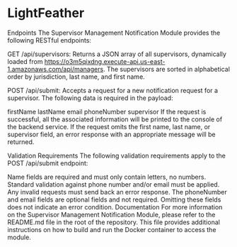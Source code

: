 # LightFeather

Endpoints
The Supervisor Management Notification Module provides the following RESTful endpoints:

GET /api/supervisors: Returns a JSON array of all supervisors, dynamically loaded from https://o3m5qixdng.execute-api.us-east-1.amazonaws.com/api/managers. The supervisors are sorted in alphabetical order by jurisdiction, last name, and first name.

POST /api/submit: Accepts a request for a new notification request for a supervisor. The following data is required in the payload:

firstName
lastName
email
phoneNumber
supervisor
If the request is successful, all the associated information will be printed to the console of the backend service. If the request omits the first name, last name, or supervisor field, an error response with an appropriate message will be returned.

Validation Requirements
The following validation requirements apply to the POST /api/submit endpoint:

Name fields are required and must only contain letters, no numbers.
Standard validation against phone number and/or email must be applied.
Any invalid requests must send back an error response.
The phoneNumber and email fields are optional fields and not required. Omitting these fields does not indicate an error condition.
Documentation
For more information on the Supervisor Management Notification Module, please refer to the README.md file in the root of the repository. This file provides additional instructions on how to build and run the Docker container to access the module.


